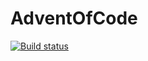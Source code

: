 # AdventOfCode
[![Build status](https://ci.appveyor.com/api/projects/status/038t5x8ij85vqjy2/branch/master?svg=true)](https://ci.appveyor.com/project/enerdje/adventofcode/branch/master)
